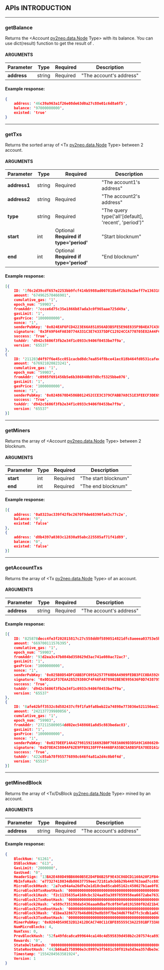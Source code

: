 ## APIs INTRODUCTION
---
### getBalance
Returns the <Account [py2neo.data.Node](https://py2neo.org/v4/data.html#py2neo.data.Node) Type> with its balance. You can use dict(result) function to get the result of <Python Dict Type>.

#### ARGUMENTS
|Parameter|Type|Required|Description|
|--|--|--|--|
|**address**|string|Required|"The account's address"|

#### Example response:
```json
{
	address: '46c39a963a1f26e08de63d0a27c88e01c6d8a6f5',
	balance: '97000000000',
	existed: 'true'
}
```
---
### getTxs
Returns the sorted array of <Tx [py2neo.data.Node](https://py2neo.org/v4/data.html#py2neo.data.Node) Type> between 2 account.

#### ARGUMENTS
|Parameter|Type|Required|Description|
|--|--|--|--|
|**address1**|string|Required|"The account1's address"|
|**address2**|string|Required|"The account2's address"|
|**type**|string|Required|"The query type('all'[default], 'recent', 'period')"|
|**start**|int|Optional **Required if type='period'**|"Start blocknum"|
|**end**|int|Optional **Required if type='period'**|"End blocknum"|

#### Example response:
```json
[{
	ID: '1f6c2d39cdf657e2253bb9fcf414b5988ad007818b4f2b19a1beff7e136318a2',
	amount: '674962570466901',
	cumulative_gas: '1',
	epoch_num: '59903',
	fromAddr: '7ccce6d75c35e1866b87ada3c0f965aae725d49a',
	gasLimit: '1',
	gasPrice: '1000000000',
	nonce: '1',
	senderPubKey: '0x024EAF6FCD4223E66A851856AD3B5FE5E96E835F9B4EA7C4385ED3A4ED8744227B',
	signature: '0x3FA9F64FA030774A331C3E743375DFC12924CCA770705E82A44FC018E208E5614DA32AD745BC8F1D72F01335CBFF212E078964F93E0F792E1F2D6C54B0C14C24',
	success: 'True',
	toAddr: 'd942c5606f3fb2e34f1c0933c9406f0453be7f9a',
	version: '65537'
},
{
	ID: '211283d4f97f6e45cc051cacbd8dc7ea854f8bce41ec818b464fd0531cafedbd',
	amount: '676921020823241',
	cumulative_gas: '1',
	epoch_num: '59903',
	fromAddr: 'c0985f691456b5e6b386840b97d8cf5325bbe076',
	gasLimit: '1',
	gasPrice: '1000000000',
	nonce: '1',
	senderPubKey: '0x0248670D4586B012452CCE3C379CFABB7A8C51E3FEECF3DE69D4083BA2BDDBDAF3', signature: '0x1AFC8E44530DA1165D9FB8A13936990C7F1157A230DD8ADDA7DBCB6A78B8CC0B9948A13B2C3A362C5982E2622AEF1AB199664F06B28F6D0440526207AFC4EFA3',
	success: 'True',
	toAddr: 'd942c5606f3fb2e34f1c0933c9406f0453be7f9a',
	version: '65537'
}]
```
---
### getMiners
Returns the array of <Account [py2neo.data.Node](https://py2neo.org/v4/data.html#py2neo.data.Node) Type> between 2 blocknum.

#### ARGUMENTS
|Parameter|Type|Required|Description|
|--|--|--|--|
|**start**|int|Required|"The start blocknum"|
|**end**|int|Required|"The end blocknum"|

#### Example response:
```json
[{
	address: '0a8323ac339f42fbc2670f9de68390fa43c77c2e',
	balance: '0',
	existed: 'false'
},
{
	address: 'd8b4397a0303c12830a95abc225585af71f41d89',
	balance: '0',
	existed: 'false'
}]
```
---
### getAccountTxs
Returns the array of <Tx [py2neo.data.Node](https://py2neo.org/v4/data.html#py2neo.data.Node) Type> of an account.

#### ARGUMENTS
|Parameter|Type|Required|Description|
|--|--|--|--|
|**address**|string|Required|"The account's address"|

#### Example response:
```json
[{
	ID: '825878decc4fe3f202815817c27c558dd0f5890514821dfc8aeeea03753e5bd6',
	amount: '669700111576395',
	cumulative_gas: '1',
	epoch_num: '59903',
	fromAddr: '93d2ea3c47b084bd358629d3ac741e080ac72ac7',
	gasLimit: '1',
	gasPrice: '1000000000',
	nonce: '1',
	senderPubKey: '0x025B0D54DFCABB3FC095A2577F60D6A4909FEDB3FCC0DA5920B2AFF77272E25B40',
	signature: '0x0D1A1F37EAA28529380CF4FA6FA878902BE9E995636F0D74387952B70DEACFA9854F69D28510A7273F9B45BEE8A272C803C9A9901A78200325172C3E238058AD',
	success: 'True',
	toAddr: 'd942c5606f3fb2e34f1c0933c9406f0453be7f9a',
	version: '65537'
},
{
	ID: '8afe62bff3532c8d582437cf9f1fa9fa8beb22a74898e773036e521156ee11cb',
	amount: '242137739980056',
	cumulative_gas: '1',
	epoch_num: '59903',
	fromAddr: '272115809054dd02ec5488601a8d5c883bedac83',
	gasLimit: '1',
	gasPrice: '1000000000',
	nonce: '1',
	senderPubKey: '0x027DEEF14A42798159216692B0F7683A069D3D5A9C16866204D95F06D11789A457',
	signature: '0xD78EAC5804AF62E9FFB9138FFF4446BFA55BC5A8B5FEA78ED161A05D620775D0302BFB54DFCC62A4F1294E442FF6D8F793F56B89635B3825F6DE38BF2D6DE4A4',
	success: 'True',
	toAddr: '422c85ab78f955776898c646f4a81a2d4c0b0f4d',
	version: '65537'
}]
```
---
### getMinedBlock
Returns the array of <Tx/DsBlock [py2neo.data.Node](https://py2neo.org/v4/data.html#py2neo.data.Node) Type> mined by an account.

#### ARGUMENTS
|Parameter|Type|Required|Description|
|--|--|--|--|
|**address**|string|Required|"The account's address"|

#### Example response:
```json
{
	BlockNum: '61261',
	DSBlockNum: '613',
	GasLimit: '2000000',
	GasUsed: '0',
	HeaderSign: '13BA2E480D49BB6060B5E2D4FB6B25F9E43C86DCD1160A20F2FB44BFB487A0C6CA1B9F7CB297A94434D02A8E791236D60968AF6EA2343298B45AE6BD27BBC24F',
	MbInfoHash: 'e77327418034db80637759eec72181a9cb6b29b448763aad7cc883215865d87c',
	MicroBlock0Hash: '2a7ce94a4a26dfe2e1d10cbe85cab05162c450027b1ae0f81410fd9b71bf24e6',
	MicroBlock0TxnRootHash: '0000000000000000000000000000000000000000000000000000000000000000',
	MicroBlock1Hash: 'f2c1135635a4160cbc324aa93a3897859958ea6672abe7632aa775adcd315029',
	MicroBlock1TxnRootHash: '0000000000000000000000000000000000000000000000000000000000000000',
	MicroBlock2Hash: 'e589c735198da5436aaa0dbaf8c0f84fa0191580f02d21b43c7971370067f146',
	MicroBlock2TxnRootHash: '0000000000000000000000000000000000000000000000000000000000000000',
	MicroBlock3Hash: 'd1bea3286727b46d0029e8b59f7be34d67f6d7fc3cdb1ad435e754a1aa8f1ec5',
	MicroBlock3TxnRootHash: '0000000000000000000000000000000000000000000000000000000000000000',
	MinerPubKey: '0x0204D5A9E32D12412DCAC740C11CBFE85555C3A22591BF733AF6E65C2A3E69F06D',
	NumMicroBlocks: 4,
	NumTxns: 0,
	PrevBlockHash: '52fa49fdca8ca999644ca140c4d595839d450b2c207574ca8938cbef3a12101d',
	Rewards: '0',
	StateDeltaHash: '0000000000000000000000000000000000000000000000000000000000000000',
	StateRootHash: '442b66ad1758906e3c8997e3f5681c50f819a5d3ea357dbe3e154666afff4be4',
	Timestamp: '1554284563581924',
	Version: 1
}
```